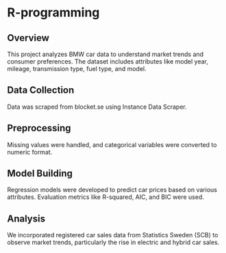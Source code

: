 # R-programming

## Overview
This project analyzes BMW car data to understand market trends and consumer preferences. The dataset includes attributes like model year, mileage, transmission type, fuel type, and model.

## Data Collection
Data was scraped from blocket.se using Instance Data Scraper.

## Preprocessing
Missing values were handled, and categorical variables were converted to numeric format.

## Model Building
Regression models were developed to predict car prices based on various attributes. Evaluation metrics like R-squared, AIC, and BIC were used.

## Analysis
We incorporated registered car sales data from Statistics Sweden (SCB) to observe market trends, particularly the rise in electric and hybrid car sales.
